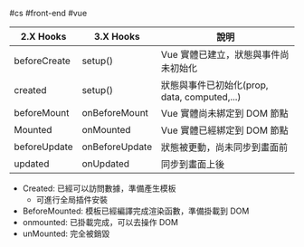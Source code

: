 #cs #front-end #vue 

| 2.X Hooks    | 3.X Hooks      | 說明                                         |
| ------------ | -------------- | -------------------------------------------- |
| beforeCreate | setup()        | Vue 實體已建立，狀態與事件尚未初始化         |
| created      | setup()        | 狀態與事件已初始化(prop, data, computed,...) |
| beforeMount  | onBeforeMount  | Vue 實體尚未綁定到 DOM 節點                  |
| Mounted      | onMounted      | Vue 實體已經綁定到 DOM 節點                  |
| beforeUpdate | onBeforeUpdate | 狀態被更動，尚未同步到畫面前                 |
| updated      | onUpdated      | 同步到畫面上後                               | 

-   Created: 已經可以訪問數據，準備產生模板
    -   可進行全局插件安裝
-   BeforeMounted: 模板已經編譯完成渲染函數，準備掛載到 DOM
-   onmounted: 已掛載完成，可以去操作 DOM
-   unMounted: 完全被銷毀